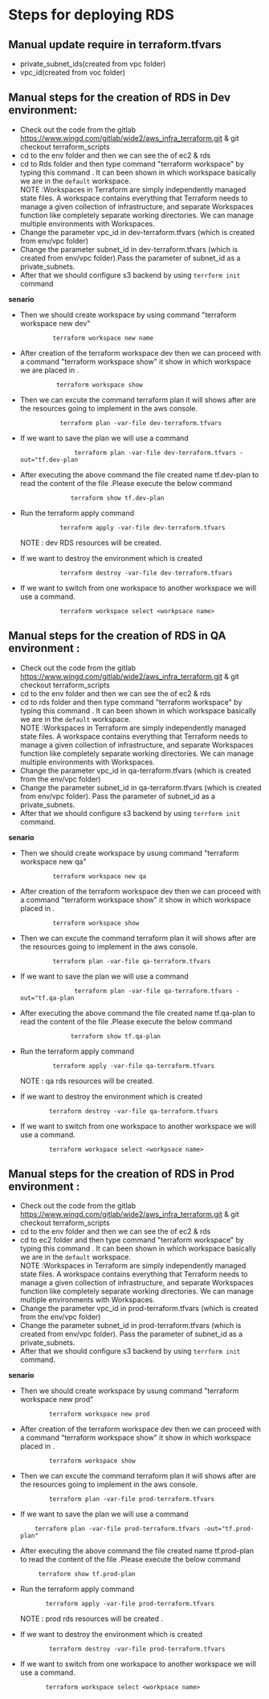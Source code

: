 # Steps for deploying RDS
## Manual update require in terraform.tfvars

- private_subnet_ids(created from vpc folder)
- vpc_id(created from voc folder)

## Manual steps for the creation of RDS in Dev environment:

- Check out the code from the gitlab
                 https://www.wingd.com/gitlab/wide2/aws_infra_terraform.git & git checkout terraform_scripts        
- cd to the env folder and then we can see the of ec2 & rds 
- cd to Rds folder and then type command "terraform workspace" by typing this command . It can been shown in which workspace basically we are in the `default` workspace.   
       NOTE :Workspaces in Terraform are simply independently managed state files. A workspace contains everything that Terraform needs to manage a given collection of infrastructure, and separate Workspaces function like completely separate working directories. We can manage multiple environments with Workspaces.
- Change the parameter vpc_id in dev-terraform.tfvars (which is created from env/vpc folder)
- Change the parameter subnet_id in dev-terraform.tfvars (which is created from env/vpc folder).Pass the parameter of subnet_id as a private_subnets.
- After that we should configure s3 backend by using `terrform init` command

**senario**

- Then we should create workspace by using command "terraform workspace new dev"

               terraform workspace new name

- After creation of the terraform workspace dev then we can proceed with a command "terraform workspace show" it show in which workspace we are placed in .

                terraform workspace show
- Then we can excute the command terraform plan it will shows after are the resources going to implement in the aws console.

                 terraform plan -var-file dev-terraform.tfvars
- If we want to save the plan we will use a command

	                 terraform plan -var-file dev-terraform.tfvars -out="tf.dev-plan
- After executing the above command the file created name tf.dev-plan to read the content of the file .Please execute the below command

	                terraform show tf.dev-plan

- Run the terraform apply command 

                 terraform apply -var-file dev-terraform.tfvars


   NOTE : dev RDS resources will be created.
- If we want to destroy the environment which is created 

                 terraform destroy -var-file dev-terraform.tfvars

- If we want to switch from one workspace to another workspace we will use a command.

                 terraform workspace select <workpsace name>

## Manual steps for the creation of RDS in QA environment :

- Check out the code from the gitlab
                 https://www.wingd.com/gitlab/wide2/aws_infra_terraform.git & git checkout terraform_scripts        
- cd to the env folder and then we can see the of ec2 & rds 
- cd to rds folder and then type command "terraform workspace" by typing this command . It can been shown in which workspace basically we are in the `default` workspace.   
       NOTE :Workspaces in Terraform are simply independently managed state files. A workspace contains everything that Terraform needs to manage a given collection of infrastructure, and separate Workspaces function like completely separate working directories. We can manage multiple environments with Workspaces.
- Change the parameter vpc_id in qa-terraform.tfvars (which is created from the env/vpc folder)
- Change the parameter subnet_id in qa-terraform.tfvars (which is created from env/vpc folder). Pass the parameter of subnet_id as a private_subnets.
- After that we should configure s3 backend by using `terrform init` command.


**senario**

- Then we should create workspace by usung command "terraform workspace new qa"

               terraform workspace new qa
- After creation of the terraform workspace dev then we can proceed with a command "terraform workspace show" it show in which workspace placed in .

               terraform workspace show
- Then we can excute the command terraform plan it will shows after are the resources going to implement in the aws console.

               terraform plan -var-file qa-terraform.tfvars

- If we want to save the plan we will use a command

	                 terraform plan -var-file qa-terraform.tfvars -out="tf.qa-plan
- After executing the above command the file created name tf.qa-plan to read the content of the file .Please execute the below command

	                terraform show tf.qa-plan
- Run the terraform apply command

               terraform apply -var-file qa-terraform.tfvars

  NOTE : qa rds resources will be created. 
- If we want to destroy the environment which is created 

              terraform destroy -var-file qa-terraform.tfvars
- If we want to switch from one workspace to another workspace we will use a command.

              terraform workspace select <workpsace name>


## Manual steps for the creation of RDS in Prod environment :
 
- Check out the code from the gitlab
                 https://www.wingd.com/gitlab/wide2/aws_infra_terraform.git & git checkout terraform_scripts        
- cd to the env folder and then we can see the of ec2 & rds 
- cd to ec2 folder and then type command "terraform workspace" by typing this command . It can been shown in which workspace basically we are in the `default` workspace.   
       NOTE :Workspaces in Terraform are simply independently managed state files. A workspace contains everything that Terraform needs to manage a given collection of infrastructure, and separate Workspaces function like completely separate working directories. We can manage multiple environments with Workspaces.
-  Change the parameter vpc_id in prod-terraform.tfvars (which is created from the env/vpc folder)
- Change the parameter subnet_id in prod-terraform.tfvars (which is created from env/vpc folder). Pass the parameter of subnet_id as a private_subnets.
- After that we should configure s3 backend by using `terrform init` command.

**senario** 

- Then we should create workspace by usung command "terraform workspace new prod"

              terraform workspace new prod
- After creation of the terraform workspace dev then we can proceed with a command "terraform workspace show" it show in which workspace placed in .

              terraform workspace show
- Then we can excute the command terraform plan it will shows after are the resources going to implement in the aws console.

              terraform plan -var-file prod-terraform.tfvars
-  If we want to save the plan we will use a command

	       terraform plan -var-file prod-terraform.tfvars -out="tf.prod-plan"
- After executing the above command the file created name tf.prod-plan to read the content of the file .Please execute the below command

	       terraform show tf.prod-plan
- Run the terraform apply command 

             terraform apply -var-file prod-terraform.tfvars

  NOTE : prod rds resources will be created .
- If we want to destroy the environment which is created 

              terraform destroy -var-file prod-terraform.tfvars
- If we want to switch from one workspace to another workspace we will use a command.

             terraform workspace select <workpsace name>



  
                      

  
